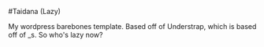 #Taidana (Lazy)

My wordpress barebones template.  Based off of Understrap, which is based off of _s.  So who's lazy now?
